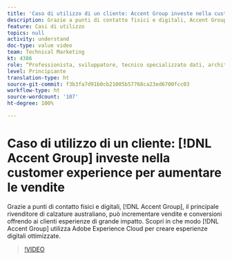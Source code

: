```yaml
---
title: 'Caso di utilizzo di un cliente: Accent Group investe nella customer experience per aumentare le vendite'
description: Grazie a punti di contatto fisici e digitali, Accent Group, il principale rivenditore di calzature australiano, può incrementare vendite e conversioni offrendo ai clienti esperienze di grande impatto. Scopri in che modo Accent Group utilizza Adobe Experience Cloud per creare esperienze digitali impeccabili.
feature: Casi di utilizzo
topics: null
activity: understand
doc-type: value video
team: Technical Marketing
kt: 4386
role: “Professionista, sviluppatore, tecnico specializzato dati, architetto, architetto dati, amministratore, responsabile”
level: Principiante
translation-type: ht
source-git-commit: f3b3fa7d91b0cb21005b57768ca23ed6700fcc03
workflow-type: ht
source-wordcount: '107'
ht-degree: 100%

---
```



# Caso di utilizzo di un cliente: [!DNL Accent Group] investe nella customer experience per aumentare le vendite

Grazie a punti di contatto fisici e digitali, [!DNL Accent Group], il principale rivenditore di calzature australiano, può incrementare vendite e conversioni offrendo ai clienti esperienze di grande impatto. Scopri in che modo [!DNL Accent Group] utilizza Adobe Experience Cloud per creare esperienze digitali ottimizzate.

>[!VIDEO](https://video.tv.adobe.com/v/31505/?quality=12)
